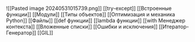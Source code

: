 ![[Pasted image 20240531015739.png]]
[[try-except]]
[[Встроенные функции]]
[[Модули]]
[[Типы объектов]]
[[Оптимизация и механика Python]]
[[Файлы]]
[[def функции]]
[[lambda функции]]
[[with Менеджер контекста]]
[[Вложенные списки]]
[[Ошибки и исключения]]
[[Итератор-Генератор]]
[[GIL]]